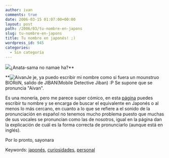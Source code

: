 ```yaml
---
author: ivan
comments: true
date: 2006-03-15 01:07:00+00:00
layout: post
path: /2006/03/tu-nombre-en-japons
slug: tu-nombre-en-japons
title: Tu nombre en japonés! ;)
wordpress_id: 945
categories:
  - Sin categoría
---
```


[![](http://www.japanhero.com/Graphics/Tokusatsu/jiban/jiban1%20%28L%29.jpg)](http://www.japanhero.com/Graphics/Tokusatsu/jiban/jiban1%20%28L%29.jpg)¿Anata-sama no namae ha?\*\*

\*\*![Aivan](http://photos1.blogger.com/blogger/5311/455/1600/Ivan.jpg)Je je, ya puedo escribir mi nombre como si fuera un mounstruo BIORóN, salido de JIBAN(Mobile Detective Jiban) :P Se supone que se pronuncia "Aivan".

Es una monería, pero me parece super cómico, en esta [página](http://www.japanesetranslator.co.uk/your-name-in-japanese/) puedes escribir tu nombre y se encarga de buscar el equivalente en Japonés o al menos lo más cercano, en cuanto a lo que se refiere a el sonido de la pronunciación en español no tenemos mucho problema puesto que muchas de sus vocales se pronuncian como las de nosotros, igual en la página dan la explicación de cuál es la forma correcta de pronunciarlo (aunque está en inglés).

Por lo pronto, sayonara

Keywords: [japonés](http://www.technorati.com/tags/japones), [curiosidades](http://www.technorati.com/tags/curiosidades), [personal](http://www.technorati.com/tags/personal)
